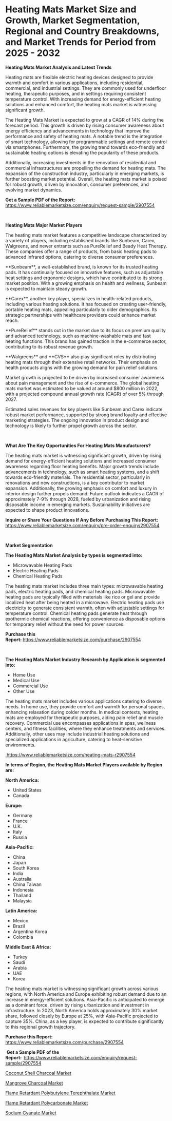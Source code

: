 <p><h1>Heating Mats Market Size and Growth, Market Segmentation, Regional and Country Breakdowns, and Market Trends for Period from 2025 -  2032</h1></p><p><strong>Heating Mats Market Analysis and Latest Trends</strong></p>
<p><p>Heating mats are flexible electric heating devices designed to provide warmth and comfort in various applications, including residential, commercial, and industrial settings. They are commonly used for underfloor heating, therapeutic purposes, and in settings requiring consistent temperature control. With increasing demand for energy-efficient heating solutions and enhanced comfort, the heating mats market is witnessing significant growth.</p><p>The Heating Mats Market is expected to grow at a CAGR of 14% during the forecast period. This growth is driven by rising consumer awareness about energy efficiency and advancements in technology that improve the performance and safety of heating mats. A notable trend is the integration of smart technology, allowing for programmable settings and remote control via smartphones. Furthermore, the growing trend towards eco-friendly and sustainable heating options is elevating the popularity of these products.</p><p>Additionally, increasing investments in the renovation of residential and commercial infrastructures are propelling the demand for heating mats. The expansion of the construction industry, particularly in emerging markets, is further boosting market potential. Overall, the heating mats market is poised for robust growth, driven by innovation, consumer preferences, and evolving market dynamics.</p></p>
<p><strong>Get a Sample PDF of the Report:&nbsp;</strong> <a href="https://www.reliablemarketsize.com/enquiry/request-sample/2907554?utm_campaign=1845&utm_medium=2&utm_source=Github&utm_content=ia&utm_term=12032025&utm_id=heating-mats">https://www.reliablemarketsize.com/enquiry/request-sample/2907554</a></p>
<p>&nbsp;</p>
<p><strong>Heating Mats Major Market Players</strong></p>
<p><p>The heating mats market features a competitive landscape characterized by a variety of players, including established brands like Sunbeam, Carex, Walgreens, and newer entrants such as PureRelief and Beady Heat Therapy. These companies offer a range of products, from basic heating pads to advanced infrared options, catering to diverse consumer preferences.</p><p>**Sunbeam**, a well-established brand, is known for its trusted heating pads. It has continually focused on innovative features, such as adjustable heat settings and ergonomic designs, which have contributed to its strong market position. With a growing emphasis on health and wellness, Sunbeam is expected to maintain steady growth.</p><p>**Carex**, another key player, specializes in health-related products, including various heating solutions. It has focused on creating user-friendly, portable heating mats, appealing particularly to older demographics. Its strategic partnerships with healthcare providers could enhance market reach.</p><p>**PureRelief** stands out in the market due to its focus on premium quality and advanced technology, such as machine-washable mats and fast heating functions. This brand has gained traction in the e-commerce sector, contributing to its robust revenue growth.</p><p>**Walgreens** and **CVS** also play significant roles by distributing heating mats through their extensive retail networks. Their emphasis on health products aligns with the growing demand for pain relief solutions.</p><p>Market growth is projected to be driven by increased consumer awareness about pain management and the rise of e-commerce. The global heating mats market was estimated to be valued at around $800 million in 2022, with a projected compound annual growth rate (CAGR) of over 5% through 2027.</p><p>Estimated sales revenues for key players like Sunbeam and Carex indicate robust market performance, supported by strong brand loyalty and effective marketing strategies. The ongoing innovation in product design and technology is likely to further propel growth across the sector.</p></p>
<p>&nbsp;</p>
<p><strong>What Are The Key Opportunities For Heating Mats Manufacturers?</strong></p>
<p><p>The heating mats market is witnessing significant growth, driven by rising demand for energy-efficient heating solutions and increased consumer awareness regarding floor heating benefits. Major growth trends include advancements in technology, such as smart heating systems, and a shift towards eco-friendly materials. The residential sector, particularly in renovations and new constructions, is a key contributor to market expansion. Additionally, the growing emphasis on comfort and luxury in interior design further propels demand. Future outlook indicates a CAGR of approximately 7-9% through 2028, fueled by urbanization and rising disposable income in emerging markets. Sustainability initiatives are expected to shape product innovations.</p></p>
<p><strong>Inquire or Share Your Questions If Any Before Purchasing This Report:</strong> <a href="https://www.reliablemarketsize.com/enquiry/pre-order-enquiry/2907554?utm_campaign=1845&utm_medium=2&utm_source=Github&utm_content=ia&utm_term=12032025&utm_id=heating-mats">https://www.reliablemarketsize.com/enquiry/pre-order-enquiry/2907554</a></p>
<p>&nbsp;</p>
<p><strong>Market Segmentation</strong></p>
<p><strong>The Heating Mats Market Analysis by types is segmented into:</strong></p>
<p><ul><li>Microwavable Heating Pads</li><li>Electric Heating Pads</li><li>Chemical Heating Pads</li></ul></p>
<p><p>The heating mats market includes three main types: microwavable heating pads, electric heating pads, and chemical heating pads. Microwavable heating pads are typically filled with materials like rice or gel and provide localized heat after being heated in a microwave. Electric heating pads use electricity to generate consistent warmth, often with adjustable settings for temperature control. Chemical heating pads generate heat through exothermic chemical reactions, offering convenience as disposable options for temporary relief without the need for power sources.</p></p>
<p><strong>Purchase this Report:&nbsp;</strong><a href="https://www.reliablemarketsize.com/purchase/2907554?utm_campaign=1845&utm_medium=2&utm_source=Github&utm_content=ia&utm_term=12032025&utm_id=heating-mats">https://www.reliablemarketsize.com/purchase/2907554</a></p>
<p>&nbsp;</p>
<p><strong>The Heating Mats Market Industry Research by Application is segmented into:</strong></p>
<p><ul><li>Home Use</li><li>Medical Use</li><li>Commercial Use</li><li>Other Use</li></ul></p>
<p><p>The heating mats market includes various applications catering to diverse needs. In home use, they provide comfort and warmth for personal spaces, enhancing relaxation during colder months. In medical contexts, heating mats are employed for therapeutic purposes, aiding pain relief and muscle recovery. Commercial use encompasses applications in spas, wellness centers, and fitness facilities, where they enhance treatments and services. Additionally, other uses may include industrial heating solutions and specialized applications in agriculture, catering to heat-sensitive environments.</p></p>
<p><a href="https://www.reliablemarketsize.com/heating-mats-r2907554?utm_campaign=1845&utm_medium=2&utm_source=Github&utm_content=ia&utm_term=12032025&utm_id=heating-mats">&nbsp;https://www.reliablemarketsize.com/heating-mats-r2907554</a></p>
<p><strong>In terms of Region, the Heating Mats Market Players available by Region are:</strong></p>
<p>
    <p> <strong> North America: </strong>
        <ul>
            <li>United States</li>
            <li>Canada</li>
        </ul>
        </p> 
    <p> <strong> Europe: </strong>
        <ul>
            <li>Germany</li>
            <li>France</li>
            <li>U.K.</li>
            <li>Italy</li>
            <li>Russia</li>
        </ul>
        </p> 
    <p> <strong> Asia-Pacific: </strong>
        <ul>
            <li>China</li>
            <li>Japan</li>
            <li>South Korea</li>
            <li>India</li>
            <li>Australia</li>
            <li>China Taiwan</li>
            <li>Indonesia</li>
            <li>Thailand</li>
            <li>Malaysia</li>
        </ul>
        </p> 
    <p> <strong> Latin America: </strong>
        <ul>
            <li>Mexico</li>
            <li>Brazil</li>
            <li>Argentina Korea</li>
            <li>Colombia</li>
        </ul>
        </p> 
    <p> <strong> Middle East & Africa: </strong>
        <ul>
            <li>Turkey</li>
            <li>Saudi</li>
            <li>Arabia</li>
            <li>UAE</li>
            <li>Korea</li>
        </ul>
    </p>
    </p>
<p><p>The heating mats market is witnessing significant growth across various regions, with North America and Europe exhibiting robust demand due to an increase in energy-efficient solutions. Asia-Pacific is anticipated to emerge as a dominant force, driven by rising urbanization and investment in infrastructure. In 2023, North America holds approximately 30% market share, followed closely by Europe at 25%, with Asia-Pacific projected to capture 35%. China, as a key player, is expected to contribute significantly to this regional growth trajectory.</p></p>
<p><strong>Purchase this Report: </strong><a href="https://www.reliablemarketsize.com/purchase/2907554?utm_campaign=1845&utm_medium=2&utm_source=Github&utm_content=ia&utm_term=12032025&utm_id=heating-mats">https://www.reliablemarketsize.com/purchase/2907554</a></p>
<p>&nbsp;<strong>Get a Sample PDF of the Report:&nbsp;&nbsp;</strong><a href="https://www.reliablemarketsize.com/enquiry/request-sample/2907554?utm_campaign=1845&utm_medium=2&utm_source=Github&utm_content=ia&utm_term=12032025&utm_id=heating-mats">https://www.reliablemarketsize.com/enquiry/request-sample/2907554</a></p>
<p><strong></strong></p>
<p><p><a href="https://github.com/siriocooch4a/Market-Research-Report-List-1/blob/main/coconut-shell-charcoal-market.md?utm_campaign=1845&utm_medium=2&utm_source=Github&utm_content=ia&utm_term=12032025&utm_id=heating-mats">Coconut Shell Charcoal Market</a></p><p><a href="https://github.com/sakuniniray98/Market-Research-Report-List-1/blob/main/mangrove-charcoal-market.md?utm_campaign=1845&utm_medium=2&utm_source=Github&utm_content=ia&utm_term=12032025&utm_id=heating-mats">Mangrove Charcoal Market</a></p><p><a href="https://github.com/ertssmelov0/Market-Research-Report-List-1/blob/main/flame-retardant-polybutylene-terephthalate-market.md?utm_campaign=1845&utm_medium=2&utm_source=Github&utm_content=ia&utm_term=12032025&utm_id=heating-mats">Flame Retardant Polybutylene Terephthalate Market</a></p><p><a href="https://github.com/pupekironim/Market-Research-Report-List-1/blob/main/flame-retardant-polycarbonate-market.md?utm_campaign=1845&utm_medium=2&utm_source=Github&utm_content=ia&utm_term=12032025&utm_id=heating-mats">Flame Retardant Polycarbonate Market</a></p><p><a href="https://github.com/yakobotege/Market-Research-Report-List-1/blob/main/sodium-cyanate-market.md?utm_campaign=1845&utm_medium=2&utm_source=Github&utm_content=ia&utm_term=12032025&utm_id=heating-mats">Sodium Cyanate Market</a></p></p>